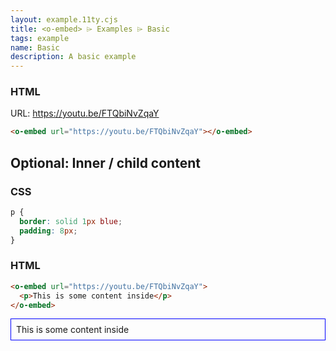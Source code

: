 ```yaml
---
layout: example.11ty.cjs
title: <o-embed> ⌲ Examples ⌲ Basic
tags: example
name: Basic
description: A basic example
---
```


<h3>HTML</h3>

URL: https://youtu.be/FTQbiNvZqaY

```html
<o-embed url="https://youtu.be/FTQbiNvZqaY"></o-embed>
```

<o-embed url="https://youtu.be/FTQbiNvZqaY"></o-embed>

<h2>Optional: Inner / child content</h2>

<style>
  o-embed p {
    border: solid 1px blue;
    padding: 8px;
  }
</style>

<h3>CSS</h3>

```css
p {
  border: solid 1px blue;
  padding: 8px;
}
```

<h3>HTML</h3>

```html
<o-embed url="https://youtu.be/FTQbiNvZqaY">
  <p>This is some content inside</p>
</o-embed>
```

<o-embed url="https://youtu.be/FTQbiNvZqaY">
  <p>This is some content inside</p>
</o-embed>
